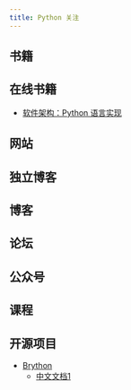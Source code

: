 ```yaml
---
title: Python 关注
---
```


## 书籍

## 在线书籍

- [软件架构：Python 语言实现](https://www.cosmicpython.com/book/preface.html)

## 网站

## 独立博客

## 博客

## 论坛

## 公众号

## 课程

## 开源项目

- [Brython](http://www.brython.cn/index.html)
  - [中文文档1](https://blog.csdn.net/sinat_31580685/article/details/93011227)
